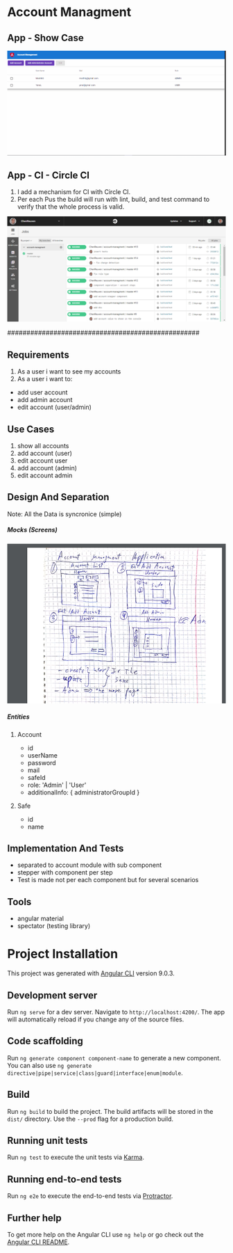 # Account Managment

## App - Show Case
![](assets/showcase/cyberarc-showcase.gif)

## App - CI - Circle CI
1. I add a mechanism for CI with Circle CI.
2. Per each Pus the build will run with lint, build, and test command to 
verify that the whole process is valid.

![](assets/showcase/circleci.png)

##################################################
## Requirements
1. As a user i want to see my accounts
2. As a user i want to:
- add user account
- add admin account
- edit account (user/admin)

## Use Cases
1. show all accounts
2. add account (user)
3. edit account user
4. add account (admin)
5. edit account admin


## Design And Separation
Note: All the Data is syncronice (simple)

##### Mocks (Screens)
![](assets/showcase/mocks-screens.png)

##### Entities
1. Account
	- id
	- userName
	- password
	- mail
	- safeId
	- role: 'Admin' | 'User'
	- additionalInfo: {
		administratorGroupId
	}

2. Safe
	- id
	- name

## Implementation And Tests
- separated to account module with sub component
- stepper with component per step
- Test is made not per each component but for several scenarios

## Tools
- angular material
- spectator (testing library)

# Project Installation

This project was generated with [Angular CLI](https://github.com/angular/angular-cli) version 9.0.3.

## Development server

Run `ng serve` for a dev server. Navigate to `http://localhost:4200/`. The app will automatically reload if you change any of the source files.

## Code scaffolding

Run `ng generate component component-name` to generate a new component. You can also use `ng generate directive|pipe|service|class|guard|interface|enum|module`.

## Build

Run `ng build` to build the project. The build artifacts will be stored in the `dist/` directory. Use the `--prod` flag for a production build.

## Running unit tests

Run `ng test` to execute the unit tests via [Karma](https://karma-runner.github.io).

## Running end-to-end tests

Run `ng e2e` to execute the end-to-end tests via [Protractor](http://www.protractortest.org/).

## Further help

To get more help on the Angular CLI use `ng help` or go check out the [Angular CLI README](https://github.com/angular/angular-cli/blob/master/README.md).
